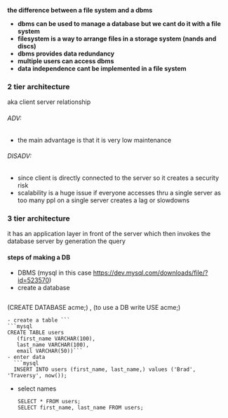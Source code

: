 
**the difference between  a file system and a dbms**
- **dbms can be used to manage a database but we cant do it with a file system**
- **filesystem is a way to arrange files in a storage system (nands and discs)**
- **dbms provides data redundancy**
- **multiple users can access dbms**
- **data independence cant be implemented in a file system**

### 2 tier architecture

aka client server relationship
###### ADV:
- the main advantage is that it is very low maintenance 
###### DISADV:
- since client is directly connected to the server so it creates a security risk
- scalability is a huge issue if everyone accesses thru a single server as too many ppl on a single server creates a lag or slowdowns
### 3 tier architecture
it has an application layer in front of the server which then invokes
the database server by generation the query 


#### steps of making a DB
- DBMS (mysql in this case https://dev.mysql.com/downloads/file/?id=523570)
- create a database
    ```mysql
(CREATE DATABASE acme;) , (to use a DB write USE acme;)
```
- create a table ```
```mysql
CREATE TABLE users
   (first_name VARCHAR(100),
   last_name VARCHAR(100),
   email VARCHAR(50))```
- enter data
  ```mysql
  INSERT INTO users (first_name, last_name,) values ('Brad', 'Traversy', now());
```

- select names
  ```mysql
  SELECT * FROM users;
  SELECT first_name, last_name FROM users;
```

